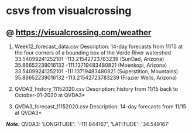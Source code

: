 # csvs from visualcrossing
## @ https://visualcrossing.com/weather

1. Week12_forecast_data.csv
Description: 14-day forecasts from 11/15 at the four corners of a bounding box of the Verde River watershed
33.54099241252101 -113.21542723783239 (SunDad, Arizona)
35.86652239016132 -111.13719483480821 (Moenkopi, Arizona)
33.54099241252101 -111.13719483480821 (Superstition, Mountains)
35.86652239016132 -113.21542723783239 (Frazier Wells, Arizona)

2. QVDA3_history_11152020.csv
Description: history from 11/15 back to October-01-2020 at QVDA3*

3. QVDA3_forecast_11152020.csv
Description: 14-day forecasts from 11/15 at QVDA3*

***Note:***
QVDA3:
'LONGITUDE': '-111.844167',
'LATITUDE': '34.549167'
